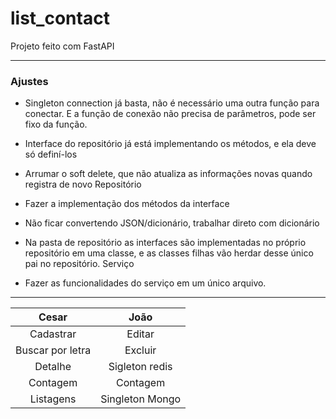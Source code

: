 # list_contact
 Projeto feito com FastAPI
___
### Ajustes
* Singleton connection já basta, não é necessário uma outra função para conectar. E a função de conexão não precisa de parâmetros, pode ser fixo da função.


* Interface do repositório já está implementando os métodos, e ela deve só definí-los


* Arrumar o soft delete, que não atualiza as informações novas quando registra de novo
Repositório


* Fazer a implementação dos métodos da interface


* Não ficar convertendo JSON/dicionário, trabalhar direto com dicionário


* Na pasta de repositório as interfaces são implementadas no próprio repositório em uma classe, e as classes filhas vão herdar desse único pai no repositório.
Serviço


* Fazer as funcionalidades do serviço em um único arquivo.

---

| Cesar            | João            |
|:----------------:|:---------------:|
| Cadastrar        | Editar          |
| Buscar por letra | Excluir         |
| Detalhe          | Sigleton redis  |
| Contagem         | Contagem        |
| Listagens        | Singleton Mongo |